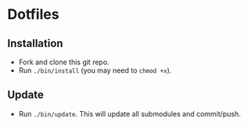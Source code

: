 Dotfiles
========

Installation
------------

* Fork and clone this git repo.
* Run `./bin/install` (you may need to `chmod +x`).

Update
------

* Run `./bin/update`. This will update all submodules and commit/push.
